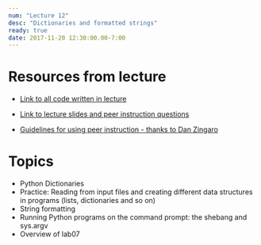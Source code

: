 ```yaml
---
num: "Lecture 12"
desc: "Dictionaries and formatted strings"
ready: true
date: 2017-11-20 12:30:00.00-7:00
---
```


# Resources from lecture

* [Link to all code written in lecture](https://github.com/ucsb-cs8-f17/cs8-f17-lecture-code)

* [Link to lecture slides and peer instruction questions](https://drive.google.com/drive/folders/0BxIvQwpl4ocoRy1Pa041SThLUFU?usp=sharing)

* [Guidelines for using peer instruction - thanks to Dan Zingaro](https://drive.google.com/file/d/0BxIvQwpl4ocoX2ZpUjJDZW52Wlk/view?usp=sharing)



# Topics

* Python Dictionaries
* Practice: Reading from input files and creating different data structures in programs (lists, dictionaries and so on)
* String formatting
* Running Python programs on the command prompt: the shebang and sys.argv
* Overview of lab07
